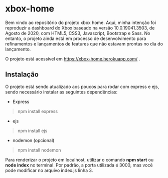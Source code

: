 # xbox-home

Bem vindo ao repositório do projeto xbox home. 
Aqui, minha intenção foi reproduzir a dashboard do Xbox baseado na versão 10.0.19041.3503, de Agosto de 2020, com HTML5, CSS3, Javascript, Bootstrap e Sass. No entanto, o projeto ainda está em processo de desenvolvimento para refinamentos e lançamentos de features que não estavam prontas no dia do lançamento.

O projeto está acessível em https://xbox-home.herokuapp.com/ .

## Instalação

O projeto está sendo atualizado aos poucos para rodar com express e ejs, sendo necessário instalar as seguintes dependências:

- Express
> npm install express

- ejs
> npm install ejs

- nodemon (opcional)
> npm install nodemon

Para renderizar o projeto em localhost, utilizar o comando **npm start** ou **node index** no terminal.
Por padrão, a porta utilizada é 3000, mas você pode modificar no arquivo index.js linha 3.